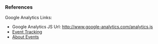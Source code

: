 ### References

Google Analytics Links:
- Google Analytics JS Url: http://www.google-analytics.com/analytics.js
- [Event Tracking](https://developers.google.com/analytics/devguides/collection/analyticsjs/events)
- [About Events](https://support.google.com/analytics/answer/1033068)